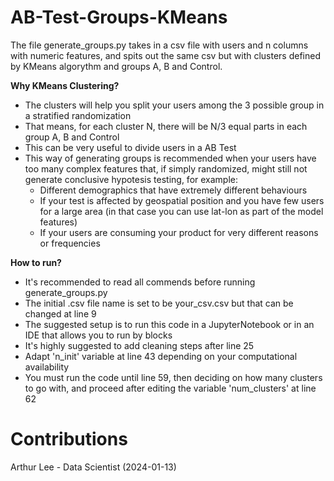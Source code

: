# AB-Test-Groups-KMeans

The file generate_groups.py takes in a csv file with users and n columns with numeric features, and spits out the same csv but with clusters defined by KMeans algorythm and groups A, B and Control.

**Why KMeans Clustering?**
* The clusters will help you split your users among the 3 possible group in a stratified randomization
* That means, for each cluster N, there will be N/3 equal parts in each group A, B and Control
* This can be very useful to divide users in a AB Test
* This way of generating groups is recommended when your users have too many complex features that, if simply randomized, might still not generate conclusive hypotesis testing, for example:
  * Different demographics that have extremely different behaviours
  * If your test is affected by geospatial position and you have few users for a large area (in that case you can use lat-lon as part of the model features)
  * If your users are consuming your product for very different reasons or frequencies
 
**How to run?**
* It's recommended to read all commends before running generate_groups.py
* The initial .csv file name is set to be your_csv.csv but that can be changed at line 9
* The suggested setup is to run this code in a JupyterNotebook or in an IDE that allows you to run by blocks
* It's highly suggested to add cleaning steps after line 25
* Adapt 'n_init' variable at line 43 depending on your computational availability
* You must run the code until line 59, then deciding on how many clusters to go with, and proceed after editing the variable 'num_clusters' at line 62

# Contributions

Arthur Lee - Data Scientist (2024-01-13)
